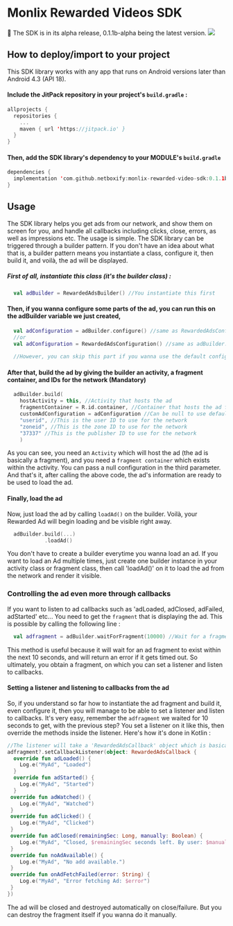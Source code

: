 # Monlix Rewarded Videos SDK

🚀 The SDK is in its alpha release, 0.1.1b-alpha being the latest version.
[![](https://jitpack.io/v/netboxify/monlix-rewarded-video-sdk.svg)](https://jitpack.io/#netboxify/monlix-rewarded-video-sdk)

## How to deploy/import to your project

This SDK library works with any app that runs on Android versions later than Android 4.3 (API 18).

#### Include the JitPack repository in your project's `build.gradle` :

```kotlin
allprojects {
  repositories {
    ...
    maven { url 'https://jitpack.io' }
  }
}
```

#### Then, add the SDK library's dependency to your MODULE's ```build.gradle```

```kotlin
dependencies {
  implementation 'com.github.netboxify:monlix-rewarded-video-sdk:0.1.1b_a'
}
```

## Usage

The SDK library helps you get ads from our network, and show them on screen for you, and handle all callbacks including clicks, close, errors, as well as impressions etc.
The usage is simple. The SDK library can be triggered through a builder pattern. If you don't have an idea about what that is, a builder pattern means you instantiate a class, configure it, then build it, and voilà, the ad will be displayed.

##### First of all, instantiate this class (it's the builder class) :
```kotlin
  val adBuilder = RewardedAdsBuilder() //You instantiate this first
```

#### Then, if you wanna configure some parts of the ad, you can run this on the adBuilder variable we just created,

```kotlin
  val adConfiguration = adBuilder.configure() //same as RewardedAdsConfiguration()
  //or
  val adConfiguration = RewardedAdsConfiguration() //same as adBuilder.configure(), returns the same class instance
  
  //However, you can skip this part if you wanna use the default configuration. This configuration is totally optional.
```

#### After that, build the ad by giving the builder an activity, a fragment container, and IDs for the network (Mandatory)
```kotlin
  adBuilder.build(
    hostActivity = this, //Activity that hosts the ad
    fragmentContainer = R.id.container, //Container that hosts the ad fragment
    customAdConfiguration = adConfiguration //Can be null to use default configuration
    "userid", //This is the user ID to use for the network
    "zoneid", //This is the zone ID to use for the network
    "37337" //This is the publisher ID to use for the network
    )
 ```
 
 As you can see, you need an ```Activity``` which will host the ad (the ad is basically a fragment), and you need a ```fragment container``` which exists within the activity.
 You can pass a null configuration in the third parameter. And that's it, after calling the above code, the ad's information are ready to be used to load the ad.
 
 
#### Finally, load the ad 
Now, just load the ad by calling ```loadAd()``` on the builder. Voilà, your Rewarded Ad will begin loading and be visible right away.

```kotlin
  adBuilder.build(...)
            .loadAd()
```

You don't have to create a builder everytime you wanna load an ad. If you want to load an Ad multiple times, just create one builder instance in your activity class or fragment class, then call 'loadAd()' on it to load the ad from the network and render it visible.

### Controlling the ad even more through callbacks

If you want to listen to ad callbacks such as 'adLoaded, adClosed, adFailed, adStarted' etc... You need to get the ```fragment``` that is displaying the ad.
This is possible by calling the following line :

```kotlin
  val adfragment = adBuilder.waitForFragment(10000) //Wait for a fragment in 10 secs, 
```

This method is useful because it will wait for an ad fragment to exist within the next 10 seconds, and will return an error if it gets timed out.
So ultimately, you obtain a fragment, on which you can set a listener and listen to callbacks.


#### Setting a listener and listening to callbacks from the ad

So, if you understand so far how to instantiate the ad fragment and build it, even configure it, then you will manage to be able to set a listener and listen to callbacks.
It's very easy, remember the ```adfragment``` we waited for 10 seconds to get, with the previous step? You set a listener on it like this, then override the methods inside the listener.
Here's how it's done in Kotlin :

```kotlin
//The listener will take a 'RewardedAdsCallback' object which is basically an interface that has certain functions to override.
adfragment?.setCallbackListener(object: RewardedAdsCallback {
  override fun adLoaded() {
    Log.e("MyAd", "Loaded")
  }
  override fun adStarted() {
    Log.e("MyAd", "Started")
  }
 override fun adWatched() {
    Log.e("MyAd", "Watched")
 }
 override fun adClicked() {
    Log.e("MyAd", "Clicked")
 }
 override fun adClosed(remainingSec: Long, manually: Boolean) {
    Log.e("MyAd", "Closed, $remainingSec seconds left. By user: $manually")
 }
 override fun noAdAvailable() {
    Log.e("MyAd", "No add available.")
 }
 override fun onAdFetchFailed(error: String) {
    Log.e("MyAd", "Error fetching Ad: $error")
 }
})
```

The ad will be closed and destroyed automatically on close/failure. But you can destroy the fragment itself if you wanna do it manually.

